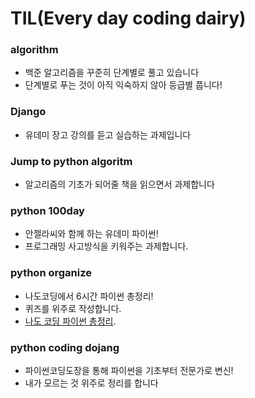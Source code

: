 # TIL(Every day coding dairy)
### algorithm
- 백준 알고리즘을 꾸준히 단계별로 풀고 있습니다
- 단계별로 푸는 것이 아직 익숙하지 않아 등급별 풉니다!
### Django
- 유데미 장고 강의를 듣고 실습하는 과제입니다
### Jump to python algoritm
- 알고리즘의 기초가 되어줄 책을 읽으면서 과제합니다
### python 100day
- 안젤라씨와 함께 하는 유데미 파이썬!
- 프로그래밍 사고방식을 키워주는 과제합니다. 
### python organize
- 나도코딩에서 6시간 파이썬 총정리!
- 퀴즈를 위주로 작성합니다.
- [나도 코딩 파이썬 총정리](https://youtu.be/T6z-0dpXPvU).
### python coding dojang
- 파이썬코딩도장을 통해 파이썬을 기초부터 전문가로 변신!
- 내가 모르는 것 위주로 정리를 합니다